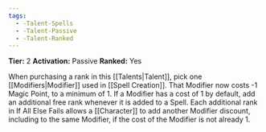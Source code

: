 ```yaml
---
tags:
  - -Talent-Spells
  - -Talent-Passive
  - -Talent-Ranked
---
```

**Tier:** 2
**Activation:** Passive
**Ranked:** Yes

When purchasing a rank in this [[Talents|Talent]], pick one [[Modifiers|Modifier]] used in [[Spell Creation]]. That Modifier now costs -1 Magic Point, to a minimum of 1. If a Modifier has a cost of 1 by default, add an additional free rank whenever it is added to a Spell. Each additional rank in If All Else Fails allows a [[Character]] to add another Modifier discount, including to the same Modifier, if the cost of the Modifier is not already 1.